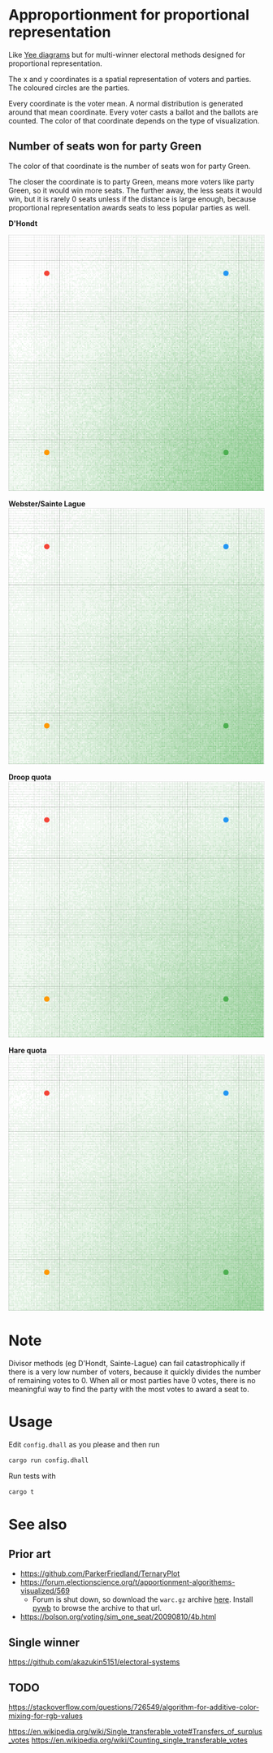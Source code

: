 # Approportionment for proportional representation

Like [Yee diagrams](http://zesty.ca/voting/sim/) but for multi-winner electoral methods designed for proportional representation.

The x and y coordinates is a spatial representation of voters and parties. The coloured circles are the parties.

Every coordinate is the voter mean. A normal distribution is generated around that mean coordinate. Every voter casts a ballot and the ballots are counted. The color of that coordinate depends on the type of visualization.

## Number of seats won for party Green

The color of that coordinate is the number of seats won for party Green.

The closer the coordinate is to party Green, means more voters like party Green, so it would win more seats. The further away, the less seats it would win, but it is rarely 0 seats unless if the distance is large enough, because proportional representation awards seats to less popular parties as well.

**D'Hondt**

![DHondt](examples/number-of-winners/DHondt.png)

**Webster/Sainte Lague**
![SainteLague](examples/number-of-winners/SainteLague.png)

**Droop quota**
![droop](examples/number-of-winners/droop.png)

**Hare quota**
![hare](examples/number-of-winners/hare.png)

# Note
Divisor methods (eg D'Hondt, Sainte-Lague) can fail catastrophically if there is a very low number of voters, because it quickly divides the number of remaining votes to 0. When all or most parties have 0 votes, there is no meaningful way to find the party with the most votes to award a seat to.

# Usage

Edit `config.dhall` as you please and then run

```sh
cargo run config.dhall
```

Run tests with

```sh
cargo t
```

# See also
## Prior art

* https://github.com/ParkerFriedland/TernaryPlot
* https://forum.electionscience.org/t/apportionment-algorithems-visualized/569
    * Forum is shut down, so download the `warc.gz` archive [here](https://archive.org/details/forum.electionscience.org_20200626). Install [pywb](https://github.com/Webrecorder/pywb) to browse the archive to that url.
* https://bolson.org/voting/sim_one_seat/20090810/4b.html

## Single winner

https://github.com/akazukin5151/electoral-systems

## TODO

https://stackoverflow.com/questions/726549/algorithm-for-additive-color-mixing-for-rgb-values

https://en.wikipedia.org/wiki/Single_transferable_vote#Transfers_of_surplus_votes
https://en.wikipedia.org/wiki/Counting_single_transferable_votes
